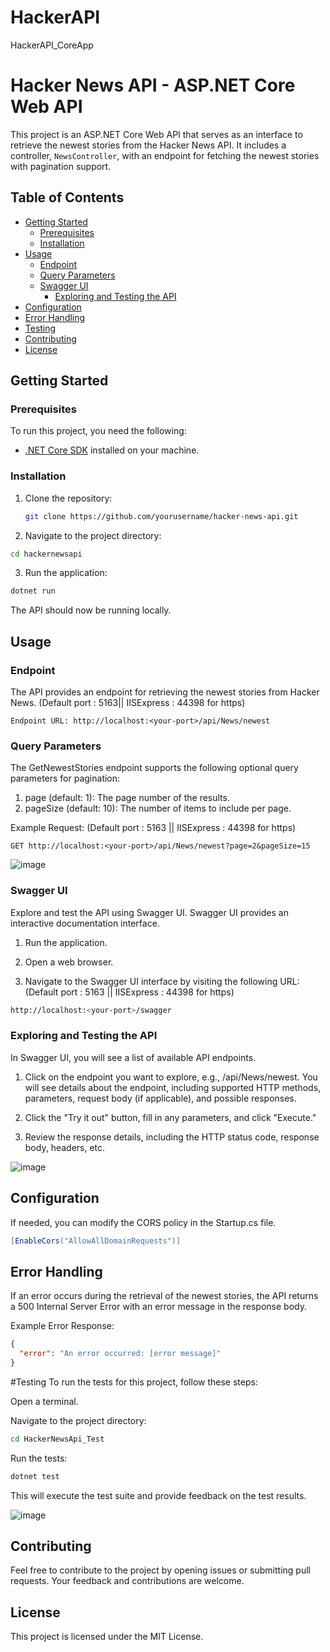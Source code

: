 # HackerAPI
HackerAPI_CoreApp
# Hacker News API - ASP.NET Core Web API

This project is an ASP.NET Core Web API that serves as an interface to retrieve the newest stories from the Hacker News API. It includes a controller, `NewsController`, with an endpoint for fetching the newest stories with pagination support.

## Table of Contents

- [Getting Started](##getting-started)
  - [Prerequisites](###prerequisites)
  - [Installation](#installation)
- [Usage](#usage)
  - [Endpoint](#endpoint)
  - [Query Parameters](#query-parameters)
  - [Swagger UI](#swagger-ui)
    - [Exploring and Testing the API](#exploring-and-testing-the-api)
- [Configuration](#configuration)
- [Error Handling](#error-handling)
- [Testing](#testing)
- [Contributing](#contributing)
- [License](#license)

## Getting Started

### Prerequisites

To run this project, you need the following:

- [.NET Core SDK](https://dotnet.microsoft.com/download) installed on your machine.

### Installation

1. Clone the repository:

   ```bash
   git clone https://github.com/yourusername/hacker-news-api.git
   ```
2. Navigate to the project directory:
 ```bash
cd hackernewsapi
```

3. Run the application:
 ```bash
dotnet run
```
The API should now be running locally.

## Usage

### Endpoint

The API provides an endpoint for retrieving the newest stories from Hacker News. (Default port : 5163|| IISExpress : 44398 for https)

```
Endpoint URL: http://localhost:<your-port>/api/News/newest
```


### Query Parameters

The GetNewestStories endpoint supports the following optional query parameters for pagination:

  1. page (default: 1): The page number of the results.
  2. pageSize (default: 10): The number of items to include per page.

Example Request: (Default port : 5163 || IISExpress : 44398 for https)

```http
GET http://localhost:<your-port>/api/News/newest?page=2&pageSize=15
```
![image](https://github.com/abhinav-wase/HackerAPI/assets/62688135/0ce64a98-e9e8-4552-99aa-951c8e11eb8d)


### Swagger UI
Explore and test the API using Swagger UI. Swagger UI provides an interactive documentation interface.


1. Run the application.

2. Open a web browser.

3. Navigate to the Swagger UI interface by visiting the following URL: (Default port : 5163 || IISExpress : 44398 for https)

```bash
http://localhost:<your-port>/swagger
```


### Exploring and Testing the API

In Swagger UI, you will see a list of available API endpoints.

  1. Click on the endpoint you want to explore, e.g., /api/News/newest.
     You will see details about the endpoint, including supported HTTP methods, parameters, request body (if applicable), and possible responses.

  2. Click the "Try it out" button, fill in any parameters, and click "Execute."

  3. Review the response details, including the HTTP status code, response body, headers, etc.
     
![image](https://github.com/abhinav-wase/HackerAPI/assets/62688135/2a446d9a-6c26-4a53-8993-8930ae6d9b2c)

## Configuration

If needed, you can modify the CORS policy in the Startup.cs file.

```csharp
[EnableCors("AllowAllDomainRequests")]
```

## Error Handling

If an error occurs during the retrieval of the newest stories, the API returns a 500 Internal Server Error with an error message in the response body.

Example Error Response:

```json
{
  "error": "An error occurred: [error message]"
}
```

#Testing
To run the tests for this project, follow these steps:

Open a terminal.

Navigate to the project directory:

```bash
cd HackerNewsApi_Test
```

Run the tests:

```bash
dotnet test
```

This will execute the test suite and provide feedback on the test results.

![image](https://github.com/abhinav-wase/HackerAPI/assets/62688135/02419786-085d-45ba-8a19-95290520d8fa)



## Contributing
Feel free to contribute to the project by opening issues or submitting pull requests. Your feedback and contributions are welcome.

## License
This project is licensed under the MIT License.
